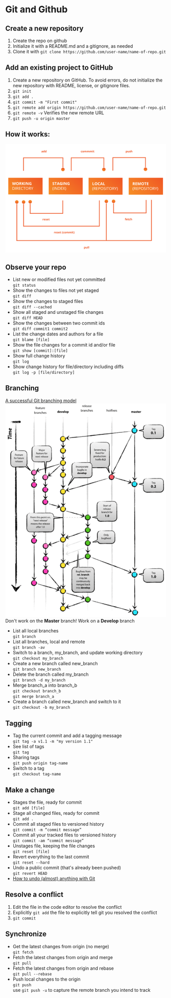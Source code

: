 # Git and Github

## Create a new repository

1. Create the repo on github
1. Initialize it with a README.md and a gitignore, as needed
1. Clone it with `git clone https://github.com/user-name/name-of-repo.git`

## Add an existing project to GitHub

1. Create a new repository on GitHub. To avoid errors, do not initialize the new repository with README, license, or gitignore files.
1. `git init`
1. `git add .`
1. `git commit -m "First commit"`
1. `git remote add origin https://github.com/user-name/name-of-repo.git`
1. `git remote -v` Verifies the new remote URL
1. `git push -u origin master`

## How it works:

![How it Works](/assets/git-how-it-works.png)

## Observe your repo

- List new or modified files not yet committed  
   `git status`
- Show the changes to files not yet staged  
   `git diff`
- Show the changes to staged files  
   `git diff --cached`
- Show all staged and unstaged file changes  
   `git diff HEAD`
- Show the changes between two commit ids  
   `git diff commit1 commit2`
- List the change dates and authors for a file  
   `git blame [file]`
- Show the file changes for a commit id and/or file  
   `git show [commit]:[file]`
- Show full change history  
   `git log`
- Show change history for file/directory including diffs  
   `git log -p [file/directory]`

## Branching

[A successful Git branching model](https://nvie.com/posts/a-successful-git-branching-model/)  
![Branching Model](/assets/git-branching-model.png)  
Don't work on the **Master** branch! Work on a **Develop** branch

- List all local branches  
   `git branch`
- List all branches, local and remote  
   `git branch -av`
- Switch to a branch, my_branch, and update working directory  
   `git checkout my_branch`
- Create a new branch called new_branch  
   `git branch new_branch`
- Delete the branch called my_branch  
   `git branch -d my_branch`
- Merge branch_a into branch_b  
   `git checkout branch_b`  
   `git merge branch_a`
- Create a branch called new_branch and switch to it  
  `git checkout -b my_branch`

## Tagging

- Tag the current commit and add a tagging message  
   `git tag -a v1.1 -m "my version 1.1"`
- See list of tags  
  `git tag`
- Sharing tags  
  `git push origin tag-name`
- Switch to a tag  
   `git checkout tag-name`

## Make a change

- Stages the file, ready for commit  
   `git add [file]`
- Stage all changed files, ready for commit  
   `git add .`
- Commit all staged files to versioned history  
   `git commit -m “commit message”`
- Commit all your tracked files to versioned history  
   `git commit -am “commit message”`
- Unstages file, keeping the file changes  
   `git reset [file]`
- Revert everything to the last commit  
   `git reset --hard`
- Undo a public commit (that's already been pushed)  
  `git revert HEAD`
- [ How to undo (almost) anything with Git ](https://github.blog/2015-06-08-how-to-undo-almost-anything-with-git/)

## Resolve a conflict

1. Edit the file in the code editor to resolve the conflict
1. Explicitly `git add` the file to explicitly tell git you resolved the conflict
1. `git commit`

## Synchronize

- Get the latest changes from origin (no merge)  
   `git fetch`
- Fetch the latest changes from origin and merge  
   `git pull`
- Fetch the latest changes from origin and rebase  
   `git pull --rebase`
- Push local changes to the origin  
   `git push`  
   use `git push -u` to capture the remote branch you intend to track
